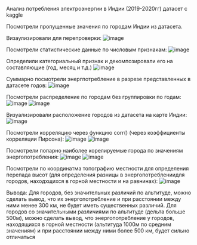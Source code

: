 Анализ потребления электроэнергии в Индии (2019-2020гг)
датасет с kaggle

Посмотрели пропущенные значения по городам Индии из датасета.

Визаулизировали для перепроверки:
![image](https://github.com/PaslenAmari/India_power_consumption_analysis_2019_2020/assets/106679149/d9f3f804-1e16-46ce-b63d-cbc056ec7d82)

Посмотрели статистические данные по числовым признакам:
![image](https://github.com/PaslenAmari/India_power_consumption_analysis_2019_2020/assets/106679149/28ba82f0-2ab0-4ba1-bcb7-15f82567a0ae)

Определили категориальный признак и декомпозировали его на составляющие (год, месяц и т.д.)
![image](https://github.com/PaslenAmari/India_power_consumption_analysis_2019_2020/assets/106679149/4921553c-130b-43cb-a165-2cc11d921b9e)

Суммарно посмотрели энергпотребление в разрезе представленных в датасете годов:
![image](https://github.com/PaslenAmari/India_power_consumption_analysis_2019_2020/assets/106679149/8cf34680-c795-4510-858f-922daa15ac9f)

Посмотрели распределение по городам без группировки по годам:
![image](https://github.com/PaslenAmari/India_power_consumption_analysis_2019_2020/assets/106679149/2ed5eeff-11b0-41a0-ba91-dc7a430e67ef)
![image](https://github.com/PaslenAmari/India_power_consumption_analysis_2019_2020/assets/106679149/0b621218-5685-4ecb-af8c-a267c3f434f4)

Визуализировали расположение городов из датасета на карте Индии:
![image](https://github.com/PaslenAmari/India_power_consumption_analysis_2019_2020/assets/106679149/6acf505c-790e-4187-8ef9-d99b34e37520)

Посмотрели корреляцию через функцию corr() (через коэффициенты корреляции Пирсона):
![image](https://github.com/PaslenAmari/India_power_consumption_analysis_2019_2020/assets/106679149/042dbb99-c61a-4923-aa1e-a2ebcb2bee06)
![image](https://github.com/PaslenAmari/India_power_consumption_analysis_2019_2020/assets/106679149/b9c8284e-ce63-4446-9018-a038d02f06f0)

Посмотрели попарно наиболее корелируемые города по значениям энергопотребления:
![image](https://github.com/PaslenAmari/India_power_consumption_analysis_2019_2020/assets/106679149/201dac84-fa70-4430-a614-5b9e44b22431)
![image](https://github.com/PaslenAmari/India_power_consumption_analysis_2019_2020/assets/106679149/9a962710-234e-43c1-8629-d62870da362f)

Посмотрели по координатма топографию местности для определения перепада высот (для определения разницы в энергопотреблениидля городов, находхщихся в горной местности и на равнинах):
![image](https://github.com/PaslenAmari/India_power_consumption_analysis_2019_2020/assets/106679149/6e47b266-59a3-45cb-ac94-bff89ca67dd0)

Вывода:
Для городов, без значительных различий по альтитуде, можно сделать вывод, что их энергопотребление и при расстоянии между ними менее 300 км, не будет иметь существенных различий.
Для городов со значительными различиями по альтитуде (дельта больше 500м), можно сделать вывод, что энергопотребление у городов, находящихся в горной местности (альтитуда 1000м по средним значениям) и при расстоянии между ними более 500 км, будет сильно отличаться
